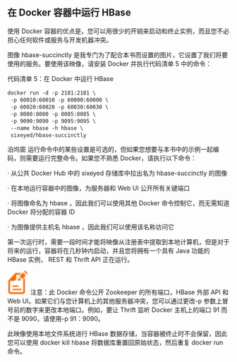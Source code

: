 ## 在 Docker 容器中运行 HBase

使用 Docker 容器的优点是，您可以用很少的开销来启动和终止实例，而且您不必担心任何软件或服务与开发机器冲突。

图像 hbase-succinctly 是我专门为了配合本书而设置的图片，它设置了我们将要使用的服务。要使用该映像，请安装 Docker 并执行代码清单 5 中的命令：

代码清单 5：在 Docker 中运行 HBase

```
docker run -d -p 2181:2181 \
 -p 60010:60010 -p 60000:60000 \
 -p 60020:60020 -p 60030:60030 \
 -p 8080:8080 -p 8085:8085 \
 -p 9090:9090 -p 9095:9095 \
 --name hbase -h hbase \
 sixeyed/hbase-succinctly

```

泊坞窗 运行命令中的某些设置是可选的，但如果您想要与本书中的示例一起编码，则需要运行完整命令。如果您不熟悉 Docker，请执行以下命令：

· 从公共 Docker Hub 中的 sixeyed 存储库中拉出名为 hbase-succinctly 的图像

· 在本地运行容器中的图像，为服务器和 Web UI 公开所有关键端口

· 将图像命名为 hbase ，因此我们可以使用其他 Docker 命令控制它，而无需知道 Docker 将分配的容器 ID

· 为图像提供主机名 hbase ，因此我们可以使用该名称访问它

第一次运行时，需要一段时间才能将映像从注册表中提取到本地计算机，但是对于将来的运行，容器将在几秒钟内启动，并且您将拥有一个具有 Java 功能的 HBase 实例， REST 和 Thrift API 正在运行。

![](img/00008.jpeg) 注意：此 Docker 命令公开 Zookeeper 的所有端口，HBase 外部 API 和 Web UI。如果它们与您计算机上的其他服务器冲突，您可以通过更改-p 参数上冒号前的数字来更改本地端口。例如，要让 Thrift 监听 Docker 主机上的端口 91 而不是 9090，请使用-p 91：9090。

此映像使用本地文件系统进行 HBase 数据存储，当容器被终止时不会保留，因此您可以使用 docker kill hbase 将数据库重置回原始状态，然后重复 docker run 命令。